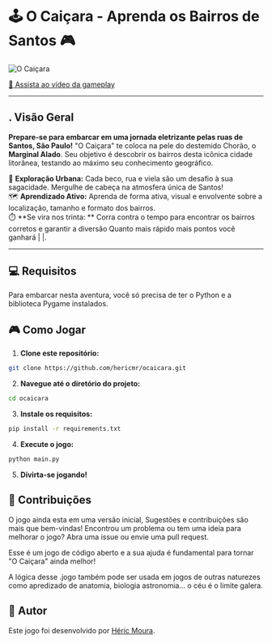 # 🕹️ O Caiçara - Aprenda os Bairros de Santos 🎮

![O Caiçara](https://github.com/hericmr/ocaicara/blob/main/screenplay.png?raw=true)

[🎥 Assista ao vídeo da gameplay](https://youtu.be/MtoaXkZIpLQ)

---

## .  Visão Geral

**Prepare-se para embarcar em uma jornada eletrizante pelas ruas de Santos, São Paulo!** "O Caiçara" te coloca na pele do destemido Chorão, o **Marginal Alado**. Seu objetivo é descobrir os bairros desta icônica cidade litorânea, testando ao máximo seu conhecimento geográfico.

🌆 **Exploração Urbana:** Cada beco, rua e viela são um desafio à sua sagacidade. Mergulhe de cabeça na atmosfera única de Santos!  
🗺️ **Aprendizado Ativo:** Aprenda de forma ativa, visual e envolvente sobre a localização, tamanho e formato dos bairros.  
⏱️ **Se vira nos trinta: ** Corra contra o tempo para encontrar os bairros corretos e garantir a diversão Quanto mais rápido mais pontos você ganhará | |.

---

## 💻 Requisitos

Para embarcar nesta aventura, você só precisa de ter o Python e a biblioteca Pygame instalados.


## 🎮 Como Jogar

1. **Clone este repositório:**

```bash
git clone https://github.com/hericmr/ocaicara.git
```

2. **Navegue até o diretório do projeto:**

```bash
cd ocaicara
```

3. **Instale os requisitos:**

```bash
pip install -r requirements.txt
```

4. **Execute o jogo:**

```bash
python main.py
```

5. **Divirta-se jogando!**

## 🤝 Contribuições

O jogo ainda esta em uma versão inicial, Sugestões e contribuições são mais que bem-vindas! Encontrou um problema ou tem uma ideia para melhorar o jogo? Abra uma issue ou envie uma pull request. 

Esse é um jogo de código aberto e a sua ajuda é fundamental para tornar "O Caiçara" ainda melhor!

A lógica desse  .jogo também pode ser usada em jogos de outras naturezes como apredizado de anatomia, biologia astronomia... o céu é o limite galera.

## 👤 Autor

Este jogo foi desenvolvido por [Héric Moura](https://github.com/hericmr).

